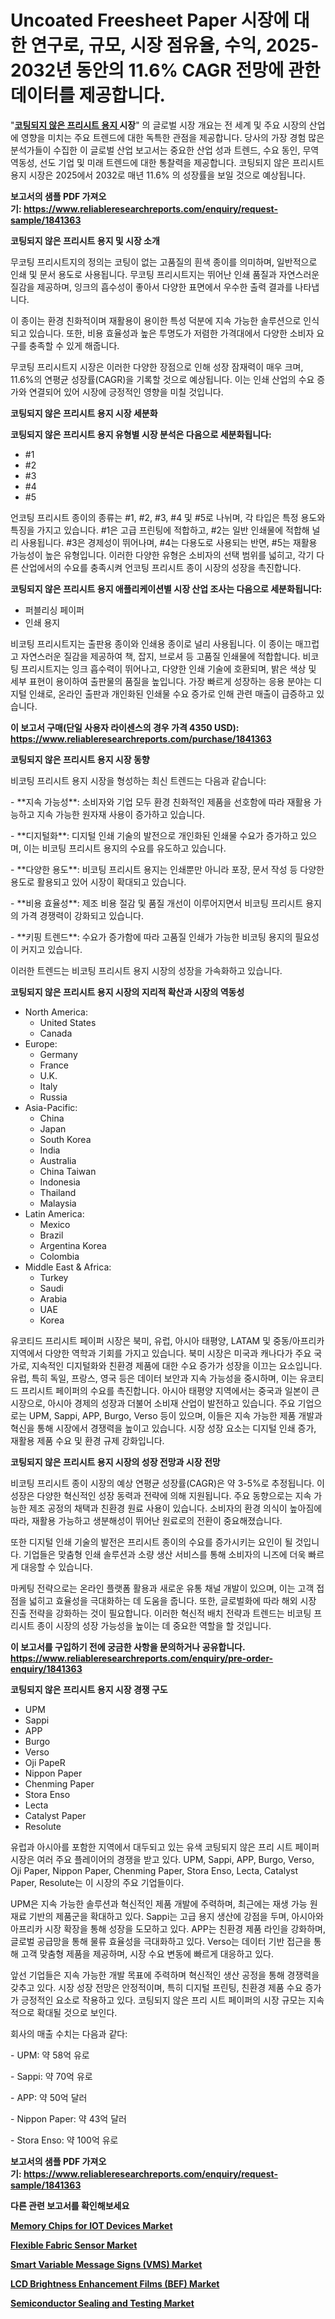<p><h1>Uncoated Freesheet Paper 시장에 대한 연구로, 규모, 시장 점유율, 수익, 2025-2032년 동안의 11.6% CAGR 전망에 관한 데이터를 제공합니다.</h1></p><p>"<strong><a href="https://www.reliableresearchreports.com/uncoated-freesheet-paper-r1841363?utm_campaign=105&utm_medium=7&utm_source=Github&utm_content=ia&utm_term=13022025&utm_id=uncoated-freesheet-paper">코팅되지 않은 프리시트 용지&nbsp;</a></strong><strong>시장</strong>" 의 글로벌 시장 개요는 전 세계 및 주요 시장의 산업에 영향을 미치는 주요 트렌드에 대한 독특한 관점을 제공합니다. 당사의 가장 경험 많은 분석가들이 수집한 이 글로벌 산업 보고서는 중요한 산업 성과 트렌드, 수요 동인, 무역 역동성, 선도 기업 및 미래 트렌드에 대한 통찰력을 제공합니다. 코팅되지 않은 프리시트 용지 시장은 2025에서 2032로 매년 11.6% 의 성장률을 보일 것으로 예상됩니다.&nbsp;</p>
<p><strong>보고서의 샘플 PDF 가져오기:&nbsp;<a href="https://www.reliableresearchreports.com/enquiry/request-sample/1841363?utm_campaign=105&utm_medium=7&utm_source=Github&utm_content=ia&utm_term=13022025&utm_id=uncoated-freesheet-paper">https://www.reliableresearchreports.com/enquiry/request-sample/1841363</a></strong></p>
<p><strong>코팅되지 않은 프리시트 용지 및 시장 소개</strong></p>
<p><p>무코팅 프리시트지의 정의는 코팅이 없는 고품질의 흰색 종이를 의미하며, 일반적으로 인쇄 및 문서 용도로 사용됩니다. 무코팅 프리시트지는 뛰어난 인쇄 품질과 자연스러운 질감을 제공하며, 잉크의 흡수성이 좋아서 다양한 표면에서 우수한 출력 결과를 나타냅니다. </p><p>이 종이는 환경 친화적이며 재활용이 용이한 특성 덕분에 지속 가능한 솔루션으로 인식되고 있습니다. 또한, 비용 효율성과 높은 투명도가 저렴한 가격대에서 다양한 소비자 요구를 충족할 수 있게 해줍니다. </p><p>무코팅 프리시트지 시장은 이러한 다양한 장점으로 인해 성장 잠재력이 매우 크며, 11.6%의 연평균 성장률(CAGR)을 기록할 것으로 예상됩니다. 이는 인쇄 산업의 수요 증가와 연결되어 있어 시장에 긍정적인 영향을 미칠 것입니다.</p></p>
<p><strong>코팅되지 않은 프리시트 용지 시장 세분화</strong></p>
<p><strong>코팅되지 않은 프리시트 용지 유형별 시장 분석은 다음으로 세분화됩니다:</strong></p>
<p><ul><li>#1</li><li>#2</li><li>#3</li><li>#4</li><li>#5</li></ul></p>
<p><p>언코팅 프리시트 종이의 종류는 #1, #2, #3, #4 및 #5로 나뉘며, 각 타입은 특정 용도와 특징을 가지고 있습니다. #1은 고급 프린팅에 적합하고, #2는 일반 인쇄물에 적합해 널리 사용됩니다. #3은 경제성이 뛰어나며, #4는 다용도로 사용되는 반면, #5는 재활용 가능성이 높은 유형입니다. 이러한 다양한 유형은 소비자의 선택 범위를 넓히고, 각기 다른 산업에서의 수요를 충족시켜 언코팅 프리시트 종이 시장의 성장을 촉진합니다.</p></p>
<p><strong>코팅되지 않은 프리시트 용지 애플리케이션별 시장 산업 조사는 다음으로 세분화됩니다:</strong></p>
<p><ul><li>퍼블리싱 페이퍼</li><li>인쇄 용지</li></ul></p>
<p><p>비코팅 프리시트지는 출판용 종이와 인쇄용 종이로 널리 사용됩니다. 이 종이는 매끄럽고 자연스러운 질감을 제공하여 책, 잡지, 브로셔 등 고품질 인쇄물에 적합합니다. 비코팅 프리시트지는 잉크 흡수력이 뛰어나고, 다양한 인쇄 기술에 호환되며, 밝은 색상 및 세부 표현이 용이하여 출판물의 품질을 높입니다. 가장 빠르게 성장하는 응용 분야는 디지털 인쇄로, 온라인 출판과 개인화된 인쇄물 수요 증가로 인해 관련 매출이 급증하고 있습니다.</p></p>
<p><strong>이 보고서 구매(단일 사용자 라이센스의 경우 가격 4350 USD): <a href="https://www.reliableresearchreports.com/purchase/1841363?utm_campaign=105&utm_medium=7&utm_source=Github&utm_content=ia&utm_term=13022025&utm_id=uncoated-freesheet-paper">https://www.reliableresearchreports.com/purchase/1841363</a></strong></p>
<p><strong>코팅되지 않은 프리시트 용지 시장 동향</strong></p>
<p><p>비코팅 프리시트 용지 시장을 형성하는 최신 트렌드는 다음과 같습니다:</p><p>- **지속 가능성**: 소비자와 기업 모두 환경 친화적인 제품을 선호함에 따라 재활용 가능하고 지속 가능한 원자재 사용이 증가하고 있습니다.</p><p>- **디지털화**: 디지털 인쇄 기술의 발전으로 개인화된 인쇄물 수요가 증가하고 있으며, 이는 비코팅 프리시트 용지의 수요를 유도하고 있습니다.</p><p>- **다양한 용도**: 비코팅 프리시트 용지는 인쇄뿐만 아니라 포장, 문서 작성 등 다양한 용도로 활용되고 있어 시장이 확대되고 있습니다.</p><p>- **비용 효율성**: 제조 비용 절감 및 품질 개선이 이루어지면서 비코팅 프리시트 용지의 가격 경쟁력이 강화되고 있습니다.</p><p>- **키핑 트렌드**: 수요가 증가함에 따라 고품질 인쇄가 가능한 비코팅 용지의 필요성이 커지고 있습니다.</p><p>이러한 트렌드는 비코팅 프리시트 용지 시장의 성장을 가속화하고 있습니다.</p></p>
<p><strong>코팅되지 않은 프리시트 용지 시장의 지리적 확산과 시장의 역동성</strong></p>
<p><ul>
    <li>
        North America:
        <ul>
            <li>United States</li>
            <li>Canada</li>
        </ul>
    </li>
    <li>
        Europe:
        <ul>
            <li>Germany</li>
            <li>France</li>
            <li>U.K.</li>
            <li>Italy</li>
            <li>Russia</li>
        </ul>
    </li>
    <li>
        Asia-Pacific:
        <ul>
            <li>China</li>
            <li>Japan</li>
            <li>South Korea</li>
            <li>India</li>
            <li>Australia</li>
            <li>China Taiwan</li>
            <li>Indonesia</li>
            <li>Thailand</li>
            <li>Malaysia</li>
        </ul>
    </li>
    <li>
        Latin America:
        <ul>
            <li>Mexico</li>
            <li>Brazil</li>
            <li>Argentina Korea</li>
            <li>Colombia</li>
        </ul>
    </li>
    <li>
        Middle East & Africa:
        <ul>
            <li>Turkey</li>
            <li>Saudi</li>
            <li>Arabia</li>
            <li>UAE</li>
            <li>Korea</li>
        </ul>
    </li>
    </ul></p>
<p><p>유코티드 프리시트 페이퍼 시장은 북미, 유럽, 아시아 태평양, LATAM 및 중동/아프리카 지역에서 다양한 역학과 기회를 가지고 있습니다. 북미 시장은 미국과 캐나다가 주요 국가로, 지속적인 디지털화와 친환경 제품에 대한 수요 증가가 성장을 이끄는 요소입니다. 유럽, 특히 독일, 프랑스, 영국 등은 데이터 보안과 지속 가능성을 중시하며, 이는 유코티드 프리시트 페이퍼의 수요를 촉진합니다. 아시아 태평양 지역에서는 중국과 일본이 큰 시장으로, 아시아 경제의 성장과 더불어 소비재 산업이 발전하고 있습니다. 주요 기업으로는 UPM, Sappi, APP, Burgo, Verso 등이 있으며, 이들은 지속 가능한 제품 개발과 혁신을 통해 시장에서 경쟁력을 높이고 있습니다. 시장 성장 요소는 디지털 인쇄 증가, 재활용 제품 수요 및 환경 규제 강화입니다.</p></p>
<p><strong>코팅되지 않은 프리시트 용지 시장의 성장 전망과 시장 전망</strong></p>
<p><p>비코팅 프리시트 종이 시장의 예상 연평균 성장률(CAGR)은 약 3-5%로 추정됩니다. 이 성장은 다양한 혁신적인 성장 동력과 전략에 의해 지원됩니다. 주요 동향으로는 지속 가능한 제조 공정의 채택과 친환경 원료 사용이 있습니다. 소비자의 환경 의식이 높아짐에 따라, 재활용 가능하고 생분해성이 뛰어난 원료로의 전환이 중요해졌습니다. </p><p>또한 디지털 인쇄 기술의 발전은 프리시트 종이의 수요를 증가시키는 요인이 될 것입니다. 기업들은 맞춤형 인쇄 솔루션과 소량 생산 서비스를 통해 소비자의 니즈에 더욱 빠르게 대응할 수 있습니다. </p><p>마케팅 전략으로는 온라인 플랫폼 활용과 새로운 유통 채널 개발이 있으며, 이는 고객 접점을 넓히고 효율성을 극대화하는 데 도움을 줍니다. 또한, 글로벌화에 따라 해외 시장 진출 전략을 강화하는 것이 필요합니다. 이러한 혁신적 배치 전략과 트렌드는 비코팅 프리시트 종이 시장의 성장 가능성을 높이는 데 중요한 역할을 할 것입니다.</p></p>
<p><strong>이 보고서를 구입하기 전에 궁금한 사항을 문의하거나 공유합니다. <a href="https://www.reliableresearchreports.com/enquiry/pre-order-enquiry/1841363?utm_campaign=105&utm_medium=7&utm_source=Github&utm_content=ia&utm_term=13022025&utm_id=uncoated-freesheet-paper">https://www.reliableresearchreports.com/enquiry/pre-order-enquiry/1841363</a></strong></p>
<p><strong>코팅되지 않은 프리시트 용지 시장 경쟁 구도</strong></p>
<p><ul><li>UPM</li><li>Sappi</li><li>APP</li><li>Burgo</li><li>Verso</li><li>Oji PapeR</li><li>Nippon Paper</li><li>Chenming Paper</li><li>Stora Enso</li><li>Lecta</li><li>Catalyst Paper</li><li>Resolute</li></ul></p>
<p><p>유럽과 아시아를 포함한 지역에서 대두되고 있는 유색 코팅되지 않은 프리 시트 페이퍼 시장은 여러 주요 플레이어의 경쟁을 받고 있다. UPM, Sappi, APP, Burgo, Verso, Oji Paper, Nippon Paper, Chenming Paper, Stora Enso, Lecta, Catalyst Paper, Resolute는 이 시장의 주요 기업들이다.</p><p>UPM은 지속 가능한 솔루션과 혁신적인 제품 개발에 주력하며, 최근에는 재생 가능 원재료 기반의 제품군을 확대하고 있다. Sappi는 고급 용지 생산에 강점을 두며, 아시아와 아프리카 시장 확장을 통해 성장을 도모하고 있다. APP는 친환경 제품 라인을 강화하며, 글로벌 공급망을 통해 물류 효율성을 극대화하고 있다. Verso는 데이터 기반 접근을 통해 고객 맞춤형 제품을 제공하며, 시장 수요 변동에 빠르게 대응하고 있다.</p><p>앞선 기업들은 지속 가능한 개발 목표에 주력하며 혁신적인 생산 공정을 통해 경쟁력을 갖추고 있다. 시장 성장 전망은 안정적이며, 특히 디지털 프린팅, 친환경 제품 수요 증가가 긍정적인 요소로 작용하고 있다. 코팅되지 않은 프리 시트 페이퍼의 시장 규모는 지속적으로 확대될 것으로 보인다.</p><p>회사의 매출 수치는 다음과 같다:</p><p>- UPM: 약 58억 유로</p><p>- Sappi: 약 70억 유로</p><p>- APP: 약 50억 달러</p><p>- Nippon Paper: 약 43억 달러</p><p>- Stora Enso: 약 100억 유로</p></p>
<p><strong>보고서의 샘플 PDF 가져오기:&nbsp;<a href="https://www.reliableresearchreports.com/enquiry/request-sample/1841363?utm_campaign=105&utm_medium=7&utm_source=Github&utm_content=ia&utm_term=13022025&utm_id=uncoated-freesheet-paper">https://www.reliableresearchreports.com/enquiry/request-sample/1841363</a></strong></p>
<p><strong></strong></p>
<p><strong></strong></p>
<p><strong></strong></p>
<p><strong></strong></p>
<p><strong>다른 관련 보고서를 확인해보세요</strong></p>
<p><strong><p><a href="https://github.com/lalolatiot/Market-Research-Report-List-1/blob/main/memory-chips-for-iot-devices-market.md?utm_campaign=105&utm_medium=7&utm_source=Github&utm_content=ia&utm_term=13022025&utm_id=uncoated-freesheet-paper">Memory Chips for IOT Devices Market</a></p><p><a href="https://github.com/zurubting/Market-Research-Report-List-1/blob/main/flexible-fabric-sensor-market.md?utm_campaign=105&utm_medium=7&utm_source=Github&utm_content=ia&utm_term=13022025&utm_id=uncoated-freesheet-paper">Flexible Fabric Sensor Market</a></p><p><a href="https://github.com/ariyilmelzar/Market-Research-Report-List-1/blob/main/smart-variable-message-signs-vms-market.md?utm_campaign=105&utm_medium=7&utm_source=Github&utm_content=ia&utm_term=13022025&utm_id=uncoated-freesheet-paper">Smart Variable Message Signs (VMS) Market</a></p><p><a href="https://github.com/boluluhabeel/Market-Research-Report-List-1/blob/main/lcd-brightness-enhancement-films-bef-market.md?utm_campaign=105&utm_medium=7&utm_source=Github&utm_content=ia&utm_term=13022025&utm_id=uncoated-freesheet-paper">LCD Brightness Enhancement Films (BEF) Market</a></p><p><a href="https://github.com/duscarajlha/Market-Research-Report-List-1/blob/main/semiconductor-sealing-and-testing-market.md?utm_campaign=105&utm_medium=7&utm_source=Github&utm_content=ia&utm_term=13022025&utm_id=uncoated-freesheet-paper">Semiconductor Sealing and Testing Market</a></p></strong></p>
<p></p>